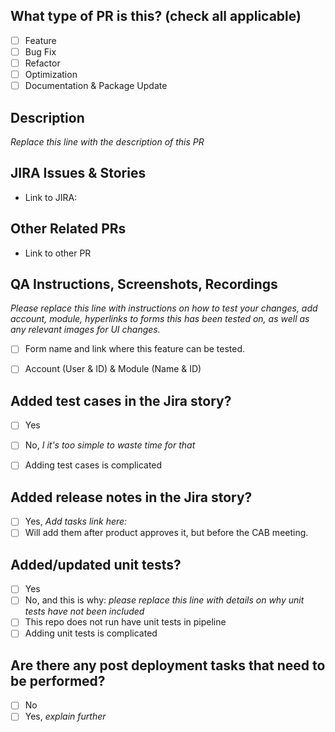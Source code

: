 <!--

Before submitting a Pull Request, please ensure you've done the following:
- 👷‍♀️ Create small PRs. In most cases this will be possible.
- ✅ Provide tests for your changes when possible.
- 📝 Use descriptive commit messages.
- 📗 Update any related documentation and include any relevant screenshots.

-->

## What type of PR is this? (check all applicable)

- [ ] Feature
- [ ] Bug Fix
- [ ] Refactor
- [ ] Optimization
- [ ] Documentation & Package Update

## Description

_Replace this line with the description of this PR_

## JIRA Issues & Stories

- Link to JIRA: 

## Other Related PRs

- Link to other PR

## QA Instructions, Screenshots, Recordings

_Please replace this line with instructions on how to test your changes, add account, module, hyperlinks to forms this has been tested on, as well as any relevant
images for UI changes._

- [ ] Form name and link where this feature can be tested. 
- [ ] Account (User & ID) & Module (Name & ID)


## Added test cases in the Jira story?

- [ ] Yes
- [ ] No, _I it's too simple to waste time for that_
- [ ] Adding test cases is complicated


## Added release notes in the Jira story?

- [ ] Yes, _Add tasks link here:_
- [ ] Will add them after product approves it, but before the CAB meeting.

## Added/updated unit tests?

- [ ] Yes
- [ ] No, and this is why: _please replace this line with details on why unit tests have not been included_
- [ ] This repo does not run have unit tests in pipeline
- [ ] Adding unit tests is complicated

## Are there any post deployment tasks that need to be performed?

- [ ] No
- [ ] Yes, _explain further_